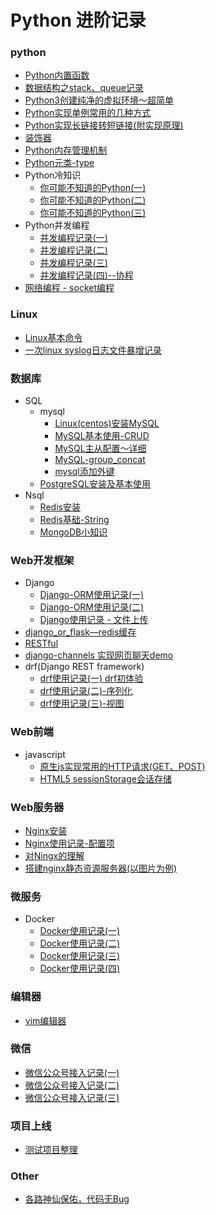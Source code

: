 # Python 进阶记录
### python
- [Python内置函数](https://github.com/chongjing001/Python-Advance/blob/master/Tips/Python%E5%86%85%E7%BD%AE%E5%87%BD%E6%95%B0.md)
- [数据结构之stack、queue记录](https://github.com/chongjing001/Python-Advance/blob/master/Tips/%E6%95%B0%E6%8D%AE%E7%BB%93%E6%9E%84stack%E5%92%8Cqueue%E8%AE%B0%E5%BD%95.md)
- [Python3创建纯净的虚拟环境～超简单](https://github.com/chongjing001/Python-Advance/blob/master/Tips/Python3%20%E5%88%9B%E5%BB%BA%E7%8E%AF%E5%A2%83%E7%9A%84%E5%91%BD%E4%BB%A4%EF%BC%89.md)
- [Python实现单例常用的几种方式](https://github.com/chongjing001/Python-Advance/blob/master/Tips/Python%E5%AE%9E%E7%8E%B0%E5%8D%95%E4%BE%8B%E5%B8%B8%E7%94%A8%E7%9A%84%E5%87%A0%E7%A7%8D%E6%96%B9%E5%BC%8F.md)
- [Python实现长链接转短链接(附实现原理)](https://github.com/chongjing001/Python-Advance/blob/master/Tips/Python%E5%AE%9E%E7%8E%B0%E9%95%BF%E9%93%BE%E6%8E%A5%E8%BD%AC%E7%9F%AD%E9%93%BE%E6%8E%A5%EF%BC%88%E9%99%84%E5%AE%9E%E7%8E%B0%E5%8E%9F%E7%90%86.md)
- [装饰器](https://github.com/chongjing001/Python-Advance/blob/master/Tips/%E8%A3%85%E9%A5%B0%E5%99%A8.md)
- [Python内存管理机制](https://github.com/chongjing001/Python-Advance/blob/master/Tips/Python%E5%86%85%E5%AD%98%E7%AE%A1%E7%90%86%E6%9C%BA%E5%88%B6.md)
- [Python元类-type](https://github.com/chongjing001/Python-Advance/blob/master/Tips/%E5%85%83%E7%B1%BB%E7%BC%96%E7%A8%8B.md)
- Python冷知识
  - [你可能不知道的Python(一)](https://github.com/chongjing001/Python-Advance/blob/master/Tips/%E4%BD%A0%E5%8F%AF%E8%83%BD%E4%B8%8D%E7%9F%A5%E9%81%93%E7%9A%84Python(%E4%B8%80).md)
  - [你可能不知道的Python(二)](https://github.com/chongjing001/Python-Advance/blob/master/Tips/%E4%BD%A0%E5%8F%AF%E8%83%BD%E4%B8%8D%E7%9F%A5%E9%81%93%E7%9A%84Python%EF%BC%88%E4%BA%8C%EF%BC%89.md)
  - [你可能不知道的Python(三)](https://github.com/chongjing001/Python-Advance/blob/master/Tips/%E4%BD%A0%E5%8F%AF%E8%83%BD%E4%B8%8D%E7%9F%A5%E9%81%93%E7%9A%84Python(%E4%B8%89).md)
- Python并发编程
  - [并发编程记录(一)](https://github.com/chongjing001/Python-Advance/blob/master/Tips/%E5%B9%B6%E5%8F%91%E7%BC%96%E7%A8%8B%E6%B5%85%E8%B0%88(%E4%B8%80).md)
  - [并发编程记录(二)](https://github.com/chongjing001/Python-Advance/blob/master/Tips/%E5%B9%B6%E5%8F%91%E7%BC%96%E7%A8%8B%E8%AE%B0%E5%BD%95(%E4%BA%8C).md)
  - [并发编程记录(三)](https://github.com/chongjing001/Python-Advance/blob/master/Tips/%E5%B9%B6%E5%8F%91%E7%BC%96%E7%A8%8B%E8%AE%B0%E5%BD%95(%E4%B8%89).md)
  - [并发编程记录(四)--协程](https://github.com/chongjing001/Python-Advance/blob/master/Tips/%E5%B9%B6%E5%8F%91%E7%BC%96%E7%A8%8B%E8%AE%B0%E5%BD%95(%E5%9B%9B)--%E5%8D%8F%E7%A8%8B.md)
- [网络编程 - socket编程](https://github.com/chongjing001/Python-Advance/blob/master/Tips/%E7%BD%91%E7%BB%9C%E7%BC%96%E7%A8%8B%20-%20socket%E7%BC%96%E7%A8%8B.md)
### Linux
- [Linux基本命令](https://github.com/chongjing001/Python-Advance/blob/master/Tips/Linux.md)
- [一次linux syslog日志文件暴增记录](https://github.com/chongjing001/Python-Advance/blob/master/Other/%E4%B8%80%E6%AC%A1linux%20syslog%E6%97%A5%E5%BF%97%E6%96%87%E4%BB%B6%E6%9A%B4%E5%A2%9E%E8%AE%B0%E5%BD%95.md)
### 数据库
- SQL
  - mysql
    - [Linux(centos)安装MySQL](https://github.com/chongjing001/Python-Advance/blob/master/Tips/MySQL%E5%AE%89%E8%A3%85(Linux%E7%B3%BB%E7%BB%9F).md)
    - [MySQL基本使用-CRUD](https://github.com/chongjing001/Python-Advance/blob/master/Tips/MySQL%E5%9F%BA%E6%9C%AC%E4%BD%BF%E7%94%A8(%E4%B8%80).md)
    - [MySQL主从配置～详细](https://github.com/chongjing001/Python-Advance/blob/master/Database/MySQL%E4%B8%BB%E4%BB%8E%E9%85%8D%E7%BD%AE.md)
    - [MySQL-group_concat](https://github.com/chongjing001/Python-Advance/blob/master/Database/group_concat.md)
    - [mysql添加外键](https://github.com/chongjing001/Python-Advance/blob/master/Database/mysql%E6%B7%BB%E5%8A%A0%E5%A4%96%E9%94%AE.md)
  - [PostgreSQL安装及基本使用](https://github.com/chongjing001/Python-Advance/blob/master/Database/postgresql.md)
- Nsql
  - [Redis安装](https://github.com/chongjing001/Python-Advance/blob/master/Tips/Redis%E5%9F%BA%E7%A1%80%EF%BC%88%E4%B8%80%EF%BC%89.md)
  - [Redis基础-String](https://github.com/chongjing001/Python-Advance/blob/master/Tips/Redis%E5%9F%BA%E7%A1%80-String%EF%BC%88%E5%AD%97%E7%AC%A6%E4%B8%B2%EF%BC%89--%E5%B8%B8%E7%94%A8%E6%8C%87%E4%BB%A4.md)
  - [MongoDB小知识](https://github.com/chongjing001/Python-Advance/blob/master/Database/MongoDB%E5%B0%8F%E7%9F%A5%E8%AF%86.md)
### Web开发框架
- Django
  - [Django-ORM使用记录(一)](https://github.com/chongjing001/Python-Advance/blob/master/Web-Frame/Django-ORM%E4%BD%BF%E7%94%A8%E8%AE%B0%E5%BD%95(%E4%B8%80).md)
  - [Django-ORM使用记录(二)](https://github.com/chongjing001/Python-Advance/blob/master/Web-Frame/Django-ORM%E4%BD%BF%E7%94%A8%E8%AE%B0%E5%BD%95(%E4%BA%8C).md)
  - [Django使用记录 - 文件上传](https://github.com/chongjing001/Python-Advance/blob/master/Web-Frame/Django%E4%BD%BF%E7%94%A8%E8%AE%B0%E5%BD%95%20-%20%E6%96%87%E4%BB%B6%E4%B8%8A%E4%BC%A0.md)
- [django_or_flask—redis缓存](https://github.com/chongjing001/Python-Advance/blob/master/Web-Frame/django_or_flask%E2%80%94redis%E7%BC%93%E5%AD%98.md)
- [RESTful](https://github.com/chongjing001/Python-Advance/blob/master/Web-Frame/restful.md)
- [django-channels 实现网页聊天demo](https://github.com/chongjing001/Python-Advance/blob/master/Demo/django-channels%20%E5%AE%9E%E7%8E%B0%E7%BD%91%E9%A1%B5%E8%81%8A%E5%A4%A9demo.md)
- drf(Django REST framework)
  - [drf使用记录(一) drf初体验](https://github.com/chongjing001/Python-Advance/blob/master/Web-Frame/drf%E4%BD%BF%E7%94%A8%E8%AE%B0%E5%BD%95(%E4%B8%80).md)
  - [drf使用记录(二)-序列化](https://github.com/chongjing001/Python-Advance/blob/master/Web-Frame/drf%E4%BD%BF%E7%94%A8%E8%AE%B0%E5%BD%95(%E4%BA%8C)-%E5%BA%8F%E5%88%97%E5%8C%96.md)
  - [drf使用记录(三)-视图](https://github.com/chongjing001/Python-Advance/blob/master/Web-Frame/drf%E4%BD%BF%E7%94%A8%E8%AE%B0%E5%BD%95(%E4%B8%89)-%E8%A7%86%E5%9B%BE.md)
### Web前端
- javascript
  - [原生js实现常用的HTTP请求(GET、POST)](https://github.com/chongjing001/Python-Advance/blob/master/Web-h5/%E5%8E%9F%E7%94%9Fjs%E4%BD%BF%E7%94%A8%E5%B8%B8%E7%94%A8%E7%9A%84HTTP%E8%AF%B7%E6%B1%82(GET%E3%80%81POST).md)
  - [HTML5 sessionStorage会话存储](https://github.com/chongjing001/Python-Advance/blob/master/Web-h5/HTML5-sessionStorage%E4%BC%9A%E8%AF%9D%E5%AD%98%E5%82%A8.md)
### Web服务器
- [Nginx安装](https://github.com/chongjing001/Python-Advance/blob/master/Tips/Nginx%E6%9C%8D%E5%8A%A1%E5%99%A8%E5%AE%89%E8%A3%85.md)
- [Nginx使用记录-配置项](https://github.com/chongjing001/Python-Advance/blob/master/Web-Service/nginx%E9%85%8D%E7%BD%AE.md)
- [对Ningx的理解](https://github.com/chongjing001/Python-Advance/blob/master/Web-Service/nginx.md)
- [搭建nginx静态资源服务器(以图片为例)](https://github.com/chongjing001/Python-Advance/blob/master/Web-Service/%E6%90%AD%E5%BB%BAnginx%E9%9D%99%E6%80%81%E8%B5%84%E6%BA%90%E6%9C%8D%E5%8A%A1%E5%99%A8(%E4%BB%A5%E5%9B%BE%E7%89%87%E4%B8%BA%E4%BE%8B).md)
### 微服务
- Docker
  - [Docker使用记录(一)](https://github.com/chongjing001/Python-Advance/blob/master/Micro-Service/docker%E4%BD%BF%E7%94%A8%E8%AE%B0%E5%BD%95(%E4%B8%80).md)
  - [Docker使用记录(二)](https://github.com/chongjing001/Python-Advance/blob/master/Micro-Service/docker%E4%BD%BF%E7%94%A8%E8%AE%B0%E5%BD%95(%E4%BA%8C).md)
  - [Docker使用记录(三)](https://github.com/chongjing001/Python-Advance/blob/master/Micro-Service/docker%E4%BD%BF%E7%94%A8%E8%AE%B0%E5%BD%95(%E4%B8%89).md)
  - [Docker使用记录(四)](https://github.com/chongjing001/Python-Advance/blob/master/Micro-Service/docker%E4%BD%BF%E7%94%A8%E8%AE%B0%E5%BD%95(%E5%9B%9B).md)
### 编辑器
- [vim编辑器](https://github.com/chongjing001/Python-Advance/blob/master/Tips/vim%E7%BC%96%E8%BE%91%E5%99%A8%E4%B9%8B%E7%A5%9E.md)
### 微信
  - [微信公众号接入记录(一)](https://github.com/chongjing001/Python-Advance/blob/master/Demo/%E5%BE%AE%E4%BF%A1%E5%85%AC%E4%BC%97%E5%8F%B7%E6%8E%A5%E5%85%A5%E8%AE%B0%E5%BD%95(%E4%B8%80).md)
  - [微信公众号接入记录(二)](https://github.com/chongjing001/Python-Advance/blob/master/Demo/%E5%BE%AE%E4%BF%A1%E5%85%AC%E6%80%BB%E5%8F%B7%E6%8E%A5%E5%85%A5%E8%AE%B0%E5%BD%95(%E4%BA%8C).md)
  - [微信公众号接入记录(三)](https://github.com/chongjing001/Python-Advance/blob/master/Demo/%E5%BE%AE%E4%BF%A1%E5%85%AC%E5%85%B1%E5%8F%B7%E6%8E%A5%E5%85%A5%E8%AE%B0%E5%BD%95(%E4%B8%89).md)
### 项目上线
- [测试项目整理](https://github.com/chongjing001/Python-Advance/blob/master/Projects/%E9%A1%B9%E7%9B%AE.md)
### Other
- [各路神仙保佑，代码无Bug](https://github.com/chongjing001/Python-Advance/blob/master/Other/%E6%97%A0bug.md)
